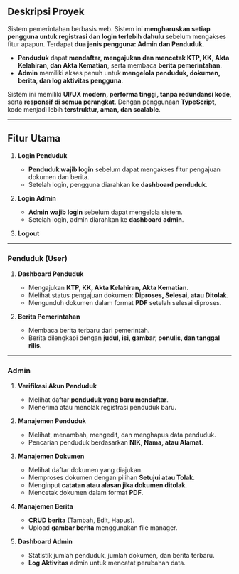 ## **Deskripsi Proyek**  
Sistem pemerintahan berbasis web. Sistem ini **mengharuskan setiap pengguna untuk registrasi dan login terlebih dahulu** sebelum mengakses fitur apapun. Terdapat **dua jenis pengguna: Admin dan Penduduk**.  

- **Penduduk** dapat **mendaftar, mengajukan dan mencetak KTP, KK, Akta Kelahiran, dan Akta Kematian**, serta membaca **berita pemerintahan**.  
- **Admin** memiliki akses penuh untuk **mengelola penduduk, dokumen, berita, dan log aktivitas pengguna**.  

Sistem ini memiliki **UI/UX modern, performa tinggi, tanpa redundansi kode**, serta **responsif di semua perangkat**. Dengan penggunaan **TypeScript**, kode menjadi lebih **terstruktur, aman, dan scalable**.  

---

## **Fitur Utama**  

1. **Login Penduduk**  
   - **Penduduk wajib login** sebelum dapat mengakses fitur pengajuan dokumen dan berita.   
   - Setelah login, pengguna diarahkan ke **dashboard penduduk**.  

2. **Login Admin**  
   - **Admin wajib login** sebelum dapat mengelola sistem.   
   - Setelah login, admin diarahkan ke **dashboard admin**.  

3. **Logout**
---

### **Penduduk (User)**
1. **Dashboard Penduduk**  
   - Mengajukan **KTP, KK, Akta Kelahiran, Akta Kematian**.  
   - Melihat status pengajuan dokumen: **Diproses, Selesai, atau Ditolak**.  
   - Mengunduh dokumen dalam format **PDF** setelah selesai diproses.  

2. **Berita Pemerintahan**  
   - Membaca berita terbaru dari pemerintah.  
   - Berita dilengkapi dengan **judul, isi, gambar, penulis, dan tanggal rilis**.  
---

### **Admin**
1. **Verifikasi Akun Penduduk**  
   - Melihat daftar **penduduk yang baru mendaftar**.  
   - Menerima atau menolak registrasi penduduk baru.  

2. **Manajemen Penduduk**  
   - Melihat, menambah, mengedit, dan menghapus data penduduk.  
   - Pencarian penduduk berdasarkan **NIK, Nama, atau Alamat**.  

3. **Manajemen Dokumen**  
   - Melihat daftar dokumen yang diajukan.  
   - Memproses dokumen dengan pilihan **Setujui atau Tolak**.  
   - Menginput **catatan atau alasan jika dokumen ditolak**.  
   - Mencetak dokumen dalam format **PDF**.  

4. **Manajemen Berita**  
   - **CRUD berita** (Tambah, Edit, Hapus).  
   - Upload **gambar berita** menggunakan file manager.  

5. **Dashboard Admin**  
   - Statistik jumlah penduduk, jumlah dokumen, dan berita terbaru.  
   - **Log Aktivitas** admin untuk mencatat perubahan data.  